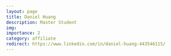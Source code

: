 ```yaml
---
layout: page
title: Daniel Huang
description: Master Student
img:
importance: 2
category: affiliate
redirect: https://www.linkedin.com/in/daniel-huang-443546115/
---
```

